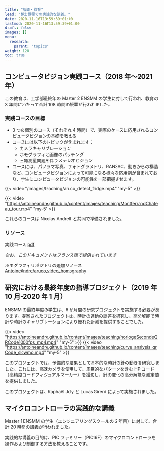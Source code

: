 ```yaml
---
title: "指導・監督"
lead: "博士課程での実践的な講義。"
date: 2020-11-16T13:59:39+01:00
lastmod: 2020-11-16T13:59:39+01:00
draft: false
images: []
menu:
  research:
    parent: "topics"
weight: 120
toc: true
---
```


## コンピュータビジョン実践コース（2018 年〜2021 年）

この教育は、工学部最終年の Master 2 ENSMM の学生に対して行われ、教育の 3 年間にわたって合計 108 時間の授業が行われました。

### 実践コースの目標

- 3 つの個別のコース（それぞれ 4 時間）で、実際のケースに応用されるコンピュータビジョンの基礎を教える
- コースには以下のトピックが含まれます：
  - カメラキャリブレーション
  - ホモグラフィと画像のパッチング
  - 三角測量問題を伴うステレオビジョン
- コースには、パノラマ写真、フォトグラメトリ、RANSAC、動きからの構造など、コンピュータビジョンによって可能になる様々な応用例が含まれており、学生にコンピュータビジョンの可能性を一部把握させます。

{{< video "/images/teaching/aruco_detect_fridge.mp4" "my-5" >}}

{{< video "https://antoineandre.github.io/content/images/teaching/MontferrandChateau_tour.mp4" "my-5" >}}

これらのコースは Nicolas Andreff と共同で準備されました。

### リソース

<i class="fas fa-download  pr-1 fa-fw"></i> 実践コース <a href="https://antoineandre.github.io/images/teaching/TP_Vision3D.pdf">pdf</a>

_なお、このドキュメントはフランス語で提供されています_

<i class="fab fa-github  pr-1 fa-fw"></i> ホモグラフィリポジトリの追加リソース <a href="https://github.com/AntoineAndre/aruco_video_homography">AntoineAndre/aruco_video_homography</a>

## 研究における最終年度の指導プロジェクト（2019 年 10 月-2020 年 1 月）

ENSMM の最終年度の学生は、6 か月間の研究プロジェクトを実施する必要があります。提案されたプロジェクトは、時計の運動の誤差を研究し、高分解能で時計や時計のキャリブレーションにより優れた計測を提供することでした。

{{< video "https://antoineandre.github.io/content/images/teaching/horlogeSecondeQRCode1000fps_mp4.mp4" "my-5" >}}
{{< video "https://antoineandre.github.io/content/images/teaching/curve_analysis_qrCode_slowmo.mp4" "my-5" >}}

このプロジェクトでは、予備的な結果として基本的な時計の針の動きを研究しました。これには、高速カメラを使用して、周期的なパターンを含む HP コード（高精度コードフィジュアルマーカー）を撮影し、針の変化の高分解能な測定値を提供しました。

このプロジェクトは、Raphaël Joly と Lucas Girerd によって実施されました。

## マイクロコントローラの実践的な講義

Master 1 ENSMM の学生（エンジニアリングスクールの 2 年目）に対して、合計 20 時間の講義が行われました。

実践的な講義の目的は、PIC ファミリー（PIC16F）のマイクロコントローラを操作および制御する方法を教えることです。

